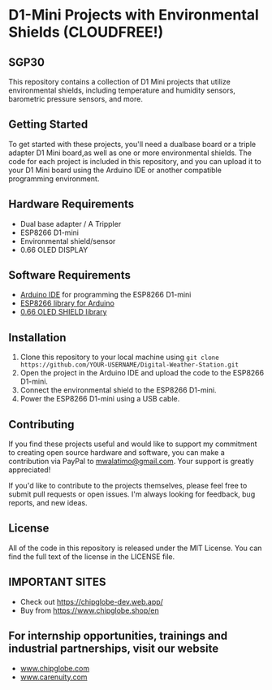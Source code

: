 # D1-Mini Projects with Environmental Shields (CLOUDFREE!)
## SGP30
This repository contains a collection of D1 Mini projects that utilize environmental shields, including temperature and humidity sensors, barometric pressure sensors, and more.

## Getting Started
To get started with these projects, you'll need a dualbase board or a triple adapter D1 Mini board,as well as one or more environmental shields. The code for each project is included in this repository, and you can upload it to your D1 Mini board using the Arduino IDE or another compatible programming environment.

## Hardware Requirements
- Dual base adapter / A Trippler
- ESP8266 D1-mini
- Environmental shield/sensor
- 0.66 OLED DISPLAY

## Software Requirements
- [Arduino IDE](https://www.arduino.cc/en/software) for programming the ESP8266 D1-mini
- [ESP8266 library for Arduino](https://github.com/esp8266/Arduino)
- [0.66 OLED SHIELD library](https://github.com/mcauser/Adafruit_SSD1306/tree/esp8266-64x48)

## Installation
1. Clone this repository to your local machine using `git clone https://github.com/YOUR-USERNAME/Digital-Weather-Station.git`
2. Open the project in the Arduino IDE and upload the code to the ESP8266 D1-mini.
3. Connect the environmental shield to the ESP8266 D1-mini.
4. Power the ESP8266 D1-mini using a USB cable.

## Contributing
If you find these projects useful and would like to support my commitment to creating open source hardware and software, you can make a contribution via PayPal to mwalatimo@gmail.com. Your support is greatly appreciated!

If you'd like to contribute to the projects themselves, please feel free to submit pull requests or open issues. I'm always looking for feedback, bug reports, and new ideas.

## License
All of the code in this repository is released under the MIT License. You can find the full text of the license in the LICENSE file.

## IMPORTANT SITES
- Check out https://chipglobe-dev.web.app/
- Buy from https://www.chipglobe.shop/en

## For internship opportunities, trainings and industrial partnerships, visit our website
-  www.chipglobe.com
-  www.carenuity.com
